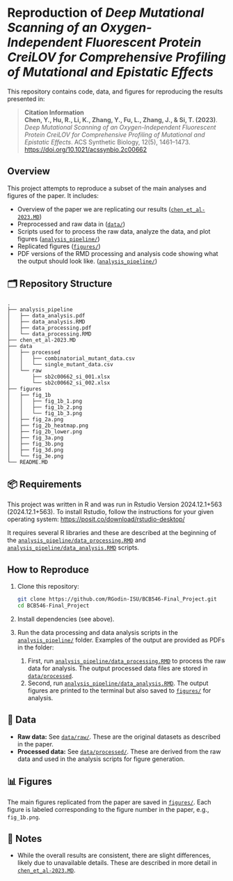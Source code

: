# Reproduction of *Deep Mutational Scanning of an Oxygen-Independent Fluorescent Protein CreiLOV for Comprehensive Profiling of Mutational and Epistatic Effects*

This repository contains code, data, and figures for reproducing the results presented in:

> **Citation Information**  
**Chen, Y., Hu, R., Li, K., Zhang, Y., Fu, L., Zhang, J., & Si, T. (2023)**. *Deep Mutational Scanning of an Oxygen-Independent Fluorescent Protein CreiLOV for Comprehensive Profiling of Mutational and Epistatic Effects*. ACS Synthetic Biology, 12(5), 1461–1473. https://doi.org/10.1021/acssynbio.2c00662


## Overview

This project attempts to reproduce a subset of the main analyses and figures of the paper. It includes:

- Overview of the paper we are replicating our results ([`chen_et_al-2023.MD`](chen_et_al-2023.MD))
- Preprocessed and raw data in ([`data/`](data/))
- Scripts used for to process the raw data, analyze the data, and plot figures ([`analysis_pipeline/`](analysis_pipeline/))
- Replicated figures ([`figures/`](figures/))
- PDF versions of the RMD processing and analysis code showing what the output should look like. ([`analysis_pipeline/`](analysis_pipeline/)) 

## 🗂️ Repository Structure

```
.
├── analysis_pipeline
│   ├── data_analysis.pdf
│   ├── data_analysis.RMD
│   ├── data_processing.pdf
│   └── data_processing.RMD
├── chen_et_al-2023.MD
├── data
│   ├── processed
│   │   ├── combinatorial_mutant_data.csv
│   │   └── single_mutant_data.csv
│   └── raw
│       ├── sb2c00662_si_001.xlsx
│       └── sb2c00662_si_002.xlsx
├── figures
│   ├── fig_1b
│   │   ├── fig_1b_1.png
│   │   ├── fig_1b_2.png
│   │   └── fig_1b_3.png
│   ├── fig_2a.png
│   ├── fig_2b_heatmap.png
│   ├── fig_2b_lower.png
│   ├── fig_3a.png
│   ├── fig_3b.png
│   ├── fig_3d.png
│   └── fig_3e.png
└── README.MD
```

## 📦 Requirements

This project was written in R and was run in Rstudio Version 2024.12.1+563 (2024.12.1+563). To install Rstudio, follow the instructions for your given operating system: https://posit.co/download/rstudio-desktop/


It requires several R libraries and these are described at the beginning of the [`analysis_pipeline/data_processing.RMD`](analysis_pipeline/data_processing.RMD) and [`analysis_pipeline/data_analysis.RMD`](analysis_pipeline/data_analysis.RMD) scripts.


## How to Reproduce

1. Clone this repository:

   ```bash
   git clone https://github.com/RGodin-ISU/BCB546-Final_Project.git
   cd BCB546-Final_Project
   ```

2. Install dependencies (see above).

3. Run the data processing and data analysis scripts in the [`analysis_pipeline/`](analysis_pipeline/) folder. Examples of the output are provided as PDFs in the folder:
   1. First, run [`analysis_pipeline/data_processing.RMD`](analysis_pipeline/data_processing.RMD) to process the raw data for analysis. The output processed data files are stored in [`data/processed`](data/processed).
   2. Second, run [`analysis_pipeline/data_analysis.RMD`](analysis_pipeline/data_analysis.RMD). The output figures are printed to the terminal but also saved to [`figures/`](figures/) for analysis.

## 📁 Data

- **Raw data:** See [`data/raw/`](data/raw/). These are the original datasets as described in the paper.
- **Processed data:** See [`data/processed/`](data/processed/). These are derived from the raw data and used in the analysis scripts for figure generation.

## 📊 Figures

The main figures replicated from the paper are saved in [`figures/`](figures/). Each figure is labeled corresponding to the figure number in the paper, e.g., `fig_1b.png`.

## 📝 Notes

- While the overall results are consistent, there are slight differences, likely due to unavailable details. These are described in more detail in [`chen_et_al-2023.MD`](chen_et_al-2023.MD).

